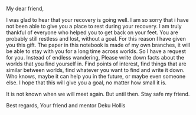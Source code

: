My dear friend,

I was glad to hear that your recovery is going well. I am so sorry that i have not been able to give you a place to rest during your recovery. I am truly thankful of everyone who helped you to get back on your feet. You are probably still restless and lost, without a goal. 
For this reason I have given you this gift. The paper in this notebook is made of my own branches, it will be able to stay with you for a long time across worlds. So I have a request for you. Instead of endless wandering, Please write down facts about the worlds that you find yourself in. Find points of interest, find things that are similar between worlds, find whatever you want to find and write it down. Who knows, maybe it can help you in the future, or maybe even someone else. I hope that this will give you a goal, no matter how small it is.

It is not known when we will meet again. But until then. Stay safe my friend. 

Best regards,
Your friend and mentor
Deku Hollis
